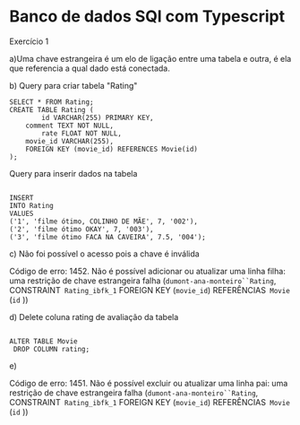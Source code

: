 # Banco de dados SQl com Typescript

Exercício 1

a)Uma chave estrangeira é um elo de ligação entre uma tabela e outra, é ela que referencia a qual dado está conectada.

b) Query para criar tabela "Rating"

```
SELECT * FROM Rating;
CREATE TABLE Rating (
		id VARCHAR(255) PRIMARY KEY,
    comment TEXT NOT NULL,
		rate FLOAT NOT NULL,
    movie_id VARCHAR(255),
    FOREIGN KEY (movie_id) REFERENCES Movie(id)
);

```

Query para inserir dados na tabela

```

INSERT
INTO Rating
VALUES 
('1', 'filme ótimo, COLINHO DE MÃE', 7, '002'),
('2', 'filme ótimo OKAY', 7, '003'),
('3', 'filme ótimo FACA NA CAVEIRA', 7.5, '004');

```

c) Não foi possível o acesso pois a chave é inválida

Código de erro: 1452. Não é possível adicionar ou atualizar uma linha filha: uma restrição de chave estrangeira falha (`dumont-ana-monteiro``Rating`, CONSTRAINT` Rating_ibfk_1` FOREIGN KEY (`movie_id`) REFERÊNCIAS` Movie` (`id` ))

d) Delete coluna rating de avaliação da tabela

```

ALTER TABLE Movie
 DROP COLUMN rating;

```

e)

Código de erro: 1451. Não é possível excluir ou atualizar uma linha pai: uma restrição de chave estrangeira falha (`dumont-ana-monteiro``Rating`, CONSTRAINT` Rating_ibfk_1` FOREIGN KEY (`movie_id`) REFERÊNCIAS` Movie` (`id` ))

